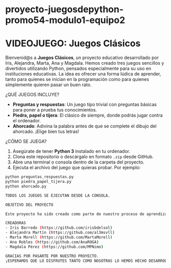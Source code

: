 # proyecto-juegosdepython-promo54-modulo1-equipo2
# VIDEOJUEGO: Juegos Clásicos

Bienvenid@s a **Juegos Clásicos**, un proyecto educativo desarrollado por Iris, Alejandra, Marta, Ana y Magdala. Hemos creado tres juegos sencillos y divertidos utilizando Python, pensados especialmente para su uso en instituciones educativas. La idea es ofrecer una forma lúdica de aprender, tanto para quienes se inician en la programación como para quienes simplemente quieren pasar un buen rato.

¿QUÉ JUEGOS INCLUYE?
- **Preguntas y respuestas**: Un juego tipo trivial con preguntas básicas para poner a prueba tus conocimientos.
- **Piedra, papel o tijera**: El clásico de siempre, donde podrás jugar contra el ordenador.
- **Ahorcado**: Adivina la palabra antes de que se complete el dibujo del ahorcado. ¡Elige bien tus letras!

¿CÓMO SE JUEGA?
1. Asegúrate de tener **Python 3** instalado en tu ordenador.
2. Clona este repositorio o descárgalo en formato `.zip` desde GitHub.
3. Abre una terminal o consola dentro de la carpeta del proyecto.
4. Ejecuta el archivo del juego que quieras probar. Por ejemplo:
```bash
python preguntas_respuestas.py
python piedra_papel_tijera.py
python ahorcado.py

TODOS LOS JUEGOS SE EJECUTAN DESDE LA CONSOLA.

OBJETIVO DEL PROYECTO

Este proyecto ha sido creado como parte de nuestro proceso de aprendizaje en programación. Queríamos aplicar lo que hemos aprendido de una forma práctica y divertida, a la vez que aportamos un recurso útil para el ámbito educativo.

CREADORAS  
- Iris Barredo (https://github.com/irisbdelsol)  
- Alejandra Martín (https://github.com/al3msvll)  
- Marta Morell (https://github.com/MartaMorell)  
- Ana Robles (https://github.com/AnaROGA)  
- Magdala Pérez (https://github.com/MPNimo)

GRACIAS POR PASARTE POR NUESTRO PROYECTO.  
¡ESPERAMOS QUE LO DISFRUTES TANTO COMO NOSOTRAS LO HEMOS HECHO DESARROLLÁNDOLO! 
